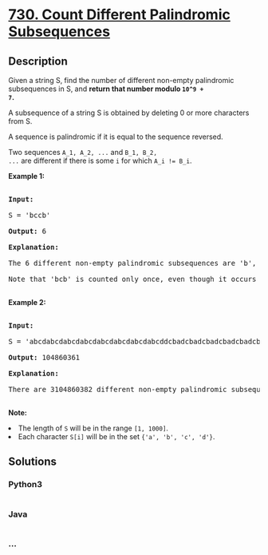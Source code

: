 # [730. Count Different Palindromic Subsequences](https://leetcode.com/problems/count-different-palindromic-subsequences)



## Description

<p>

Given a string S, find the number of different non-empty palindromic subsequences in S, and <b>return that number modulo <code>10^9 + 7</code>.</b>

</p><p>

A subsequence of a string S is obtained by deleting 0 or more characters from S.

</p><p>

A sequence is palindromic if it is equal to the sequence reversed.

</p><p>

Two sequences <code>A_1, A_2, ...</code> and <code>B_1, B_2, ...</code> are different if there is some <code>i</code> for which <code>A_i != B_i</code>.

</p>



<p><b>Example 1:</b><br />

<pre>

<b>Input:</b> 

S = 'bccb'

<b>Output:</b> 6

<b>Explanation:</b> 

The 6 different non-empty palindromic subsequences are 'b', 'c', 'bb', 'cc', 'bcb', 'bccb'.

Note that 'bcb' is counted only once, even though it occurs twice.

</pre>

</p>



<p><b>Example 2:</b><br />

<pre>

<b>Input:</b> 

S = 'abcdabcdabcdabcdabcdabcdabcdabcddcbadcbadcbadcbadcbadcbadcbadcba'

<b>Output:</b> 104860361

<b>Explanation:</b> 

There are 3104860382 different non-empty palindromic subsequences, which is 104860361 modulo 10^9 + 7.

</pre>

</p>



<p><b>Note:</b>

<li>The length of <code>S</code> will be in the range <code>[1, 1000]</code>.</li>

<li>Each character <code>S[i]</code> will be in the set <code>{'a', 'b', 'c', 'd'}</code>.</li>

</p>

## Solutions

<!-- tabs:start -->

### **Python3**

```python

```

### **Java**

```java

```

### **...**

```

```

<!-- tabs:end -->
